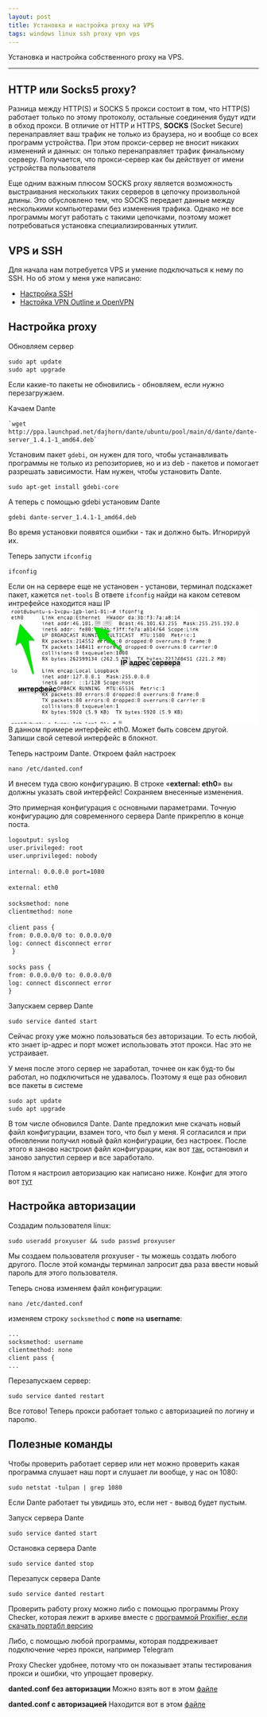 ```yaml
---
layout: post
title: Установка и настройка proxy на VPS
tags: windows linux ssh proxy vpn vps
---
```

Установка и настройка собственного proxy на VPS.

---

## HTTP или Socks5 proxy?
Разница между HTTP(S) и SOCKS  5 прокси состоит в том, что HTTP(S) работает только по этому протоколу, остальные соединения будут идти в обход прокси. В отличие от HTTP и HTTPS, **SOCKS** (Socket Secure) перенаправляет ваш трафик не только из браузера, но и вообще со всех программ устройства. При этом прокси-сервер не вносит никаких изменений и данных: он только перенаправляет трафик финальному серверу. Получается, что прокси-сервер как бы действует от имени устройства пользователя

Еще одним важным плюсом SOCKS proxy является возможность выстраивания нескольких таких серверов в цепочку произвольной длины. Это обусловлено тем, что SOCKS передает данные между несколькими компьютерами без изменения трафика. Однако не все программы могут работать с такими цепочками, поэтому может потребоваться установка специализированных утилит.

## VPS и SSH
Для начала нам потребуется VPS  и умение подключаться к нему по SSH. Но об этом у меня уже написано:
- [Настройка SSH](/2023/03/14/install-and-configure-ssh/)
- [Настойка VPN Outline и OpenVPN](/2023/03/14/install-and-configure-vpn/)

## Настройка proxy
Обновляем сервер
```
sudo apt update
sudo apt upgrade
```
Если какие-то пакеты не обновились - обновляем, если нужно перезагружаем.

Качаем Dante
```
`wget http://ppa.launchpad.net/dajhorn/dante/ubuntu/pool/main/d/dante/dante-server_1.4.1-1_amd64.deb`
```

Установим пакет `gdebi`, он нужен для того, чтобы устанавливать программы не только из репозиториев, но и из deb - пакетов и помогает разрешать зависимости. Нам нужен, чтобы установить Dante.
```
sudo apt-get install gdebi-core
```
А теперь с помощью gdebi установим Dante
```
gdebi dante-server_1.4.1-1_amd64.deb
```
Во время установки появятся ошибки - так и должно быть. Игнорируй их.

Теперь запусти `ifconfig`
```
ifconfig
```
Если он на сервере еще не установен - установи, терминал подскажет пакет, кажется `net-tools`
В ответе `ifconfig` найди на каком сетевом интрефейсе находится наш IP
![Установка и настройка собственного proxy на VPS](/assets/proxy/Pastedimage20230303020830.jpg)
В данном примере интерфейс eth0. Может быть совсем другой. Запиши свой сетевой интерфейс в блокнот.

Теперь настроим Dante. Откроем файл настроек
```
nano /etc/danted.conf
```

И внесем туда свою конфигурацию. В строке «**external: eth0**» вы должны указать свой интерфейс! Сохраняем внесенные изменения.

Это примерная конфигурация с основными параметрами. Точную конфигурацию для современного сервера Dante прикреплю в конце поста.
```
logoutput: syslog
user.privileged: root
user.unprivileged: nobody  

internal: 0.0.0.0 port=1080  

external: eth0  

socksmethod: none 
clientmethod: none  

client pass {
from: 0.0.0.0/0 to: 0.0.0.0/0
log: connect disconnect error
 }  

socks pass {
from: 0.0.0.0/0 to: 0.0.0.0/0         
log: connect disconnect error
}
```

Запускаем сервер Dante
```
sudo service danted start
```
Сейчас proxy уже можно пользоваться без авторизации. То есть любой, кто знает ip-адрес и порт может использовать этот прокси.  Нас это не устраивает. 


У меня после этого сервер не заработал, точнее он как буд-то бы работал, но подключиться не удавалось.
Поэтому я еще раз обновил все пакеты в системе
```
sudo apt update
sudo apt upgrade
```
В том числе обновился Dante. Dante предложил мне скачать новый файл конфигурации, взамен того, что был у меня. Я согласился и при обновлении получил новый файл конфигурации, без настроек.  После этого я заново настроил файл конфигурации, как вот [так](/assets/proxy/dante-without-autorization.txt), остановил и заново запустил сервер и все заработало. 

Потом я настроил авторизацию как написано ниже. Конфиг для этого вот [тут](/assets/proxy/dante-with-autorization.txt)

## Настройка авторизации
Создадим пользователя linux:
```
sudo useradd proxyuser && sudo passwd proxyuser
```
Мы создаем пользователя proxyuser - ты можешь создать любого другого. После этой команды терминал запросит два раза ввести новый пароль для этого пользователя.

Теперь снова изменяем файл конфигурации:
```
nano /etc/danted.conf
```
изменяем строку `socksmethod` с **none** на **username**:
```
...
socksmethod: username 
clientmethod: none 
client pass { 
...
```

Перезапускаем сервер:
```
sudo service danted restart
```

Все готово! Теперь прокси работает только с авторизацией по логину и паролю.

## Полезные команды
Чтобы проверить работает сервер или нет можно проверить какая программа слушает наш порт и слушает ли вообще, у нас он 1080:
```
sudo netstat -tulpan | grep 1080
```
Если Dante работает ты увидишь это, если нет - вывод будет пустым.

Запуск сервера Dante
```
sudo service danted start
```
Остановка сервера Dante
```
sudo service danted stop
```
Перезапуск сервера Dante
```
sudo service danted restart
```

Проверить работу proxy можно либо с помощью программы Proxy Checker, которая лежит в архиве вместе с  [программой Proxifier, если скачать портабл версию](https://www.proxifier.com/download/ProxifierPE.zip)

Либо, с помощью любой программы, которая поддреживает подключение через прокси, например Telegram

Proxy Checker удобнее, потому что он показывает этапы тестирования прокси и ошибки, что упрощает проверку.

**danted.conf без авторизации**
Можно взять вот в этом [файле](/assets/proxy/dante-without-autorization.txt)


**danted.conf c авторизацией** Находится вот в этом [файле](/assets/proxy/dante-with-autorization.txt)

